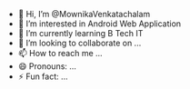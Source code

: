 - 👋 Hi, I’m @MownikaVenkatachalam
- 👀 I’m interested in Android Web Application
- 🌱 I’m currently learning B Tech IT
- 💞️ I’m looking to collaborate on ...
- 📫 How to reach me ...
- 😄 Pronouns: ...
- ⚡ Fun fact: ...

<!---
MownikaVenkatachalam/MownikaVenkatachalam is a ✨ special ✨ repository because its `README.md` (this file) appears on your GitHub profile.
You can click the Preview link to take a look at your changes.
--->

